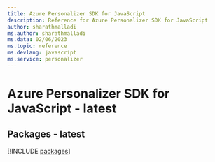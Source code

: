```yaml
---
title: Azure Personalizer SDK for JavaScript
description: Reference for Azure Personalizer SDK for JavaScript
author: sharathmalladi
ms.author: sharathmalladi
ms.data: 02/06/2023
ms.topic: reference
ms.devlang: javascript
ms.service: personalizer
---
```

# Azure Personalizer SDK for JavaScript - latest
## Packages - latest
[!INCLUDE [packages](personalizer-index.md)]